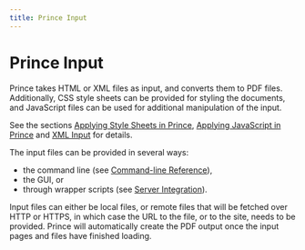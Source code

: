 ```yaml
---
title: Prince Input
---
```


Prince Input
============

Prince takes HTML or XML files as input, and converts them to PDF files. Additionally, CSS style sheets can be provided for styling the documents, and JavaScript files can be used for additional manipulation of the input.

See the sections [Applying Style Sheets in Prince](doc-latest/apply-css.html#apply-css), [Applying JavaScript in Prince](doc-latest/apply-javascript.html#applying-javascript) and [XML Input](doc-latest/xml.html#xml-input) for details.

The input files can be provided in several ways:

-   the command line (see [Command-line Reference](doc-latest/doc-refs.html#command-line)),
-   the GUI, or
-   through wrapper scripts (see [Server Integration](doc-latest/server-integration.html#server-integration)).

Input files can either be local files, or remote files that will be fetched over HTTP or HTTPS, in which case the URL to the file, or to the site, needs to be provided. Prince will automatically create the PDF output once the input pages and files have finished loading.

